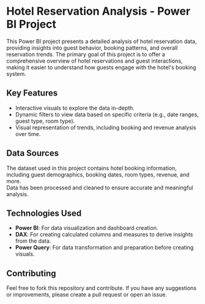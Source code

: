 # Hotel Reservation Analysis - Power BI Project

This Power BI project presents a detailed analysis of hotel reservation data, providing insights into guest behavior, booking patterns, and overall reservation trends. The primary goal of this project is to offer a comprehensive overview of hotel reservations and guest interactions, making it easier to understand how guests engage with the hotel's booking system.

## Key Features
- Interactive visuals to explore the data in-depth.
- Dynamic filters to view data based on specific criteria (e.g., date ranges, guest type, room type).
- Visual representation of trends, including booking and revenue analysis over time.

## Data Sources
The dataset used in this project contains hotel booking information, including guest demographics, booking dates, room types, revenue, and more.  
Data has been processed and cleaned to ensure accurate and meaningful analysis.

## Technologies Used
- **Power BI**: For data visualization and dashboard creation.
- **DAX**: For creating calculated columns and measures to derive insights from the data.
- **Power Query**: For data transformation and preparation before creating visuals.

## Contributing
Feel free to fork this repository and contribute. If you have any suggestions or improvements, please create a pull request or open an issue.
